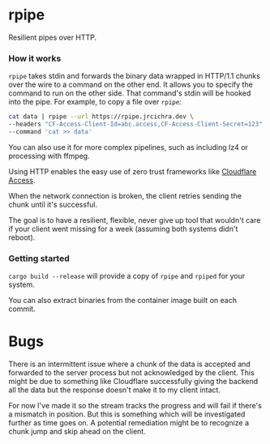 # rpipe

Resilient pipes over HTTP.

### How it works

`rpipe` takes stdin and forwards the binary data wrapped in HTTP/1.1 chunks over the wire to a command on the other end. It allows you to specify the command to run on the other side. That command's stdin will be hooked into the pipe. For example, to copy a file over `rpipe`:

```bash
cat data | rpipe --url https://rpipe.jrcichra.dev \
--headers "CF-Access-Client-Id=abc.access,CF-Access-Client-Secret=123" \
--command 'cat >> data'
```

You can also use it for more complex pipelines, such as including lz4 or processing with ffmpeg.

Using HTTP enables the easy use of zero trust frameworks like [Cloudflare Access](https://www.cloudflare.com/products/zero-trust/access/).

When the network connection is broken, the client retries sending the chunk until it's successful.

The goal is to have a resilient, flexible, never give up tool that wouldn't care if your client went missing for a week (assuming both systems didn't reboot).

### Getting started

`cargo build --release` will provide a copy of `rpipe` and `rpiped` for your system.

You can also extract binaries from the container image built on each commit.

# Bugs

There is an intermittent issue where a chunk of the data is accepted and forwarded to the server process but not acknowledged by the client. This might be due to something like Cloudflare successfully giving the backend all the data but the response doesn't make it to my client intact.

For now I've made it so the stream tracks the progress and will fail if there's a mismatch in position. But this is something which will be investigated further as time goes on. A potential remediation might be to recognize a chunk jump and skip ahead on the client.
